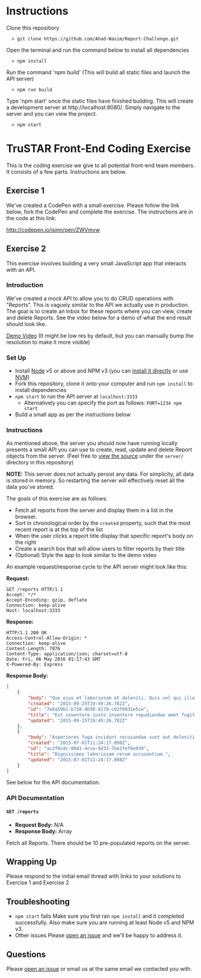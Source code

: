 # Instructions

Clone this repositiory

```
  > git clone https://github.com/Ahad-Wasim/Report-Challenge.git
```


Open the terminal and run the command below to install all dependencies

```
  > npm install
```


Run the command 'npm build' (This will build all static files and launch the API server)

```
  > npm run build
```

Type 'npm start' once the static files have finished building. This will create a development server at http://localhost:8080/. Simply navigate to the server and you can view the project.

```
  > npm start
```








# TruSTAR Front-End Coding Exercise

This is the coding exercise we give to all potential front-end team members. It consists of a few parts. Instructions are below.

## Exercise 1

We've created a CodePen with a small exercise. Please follow the link below, fork the CodePen and complete the exercise. The instructions are in the code at this link:

http://codepen.io/isinn/pen/ZWVmvw

## Exercise 2

This exercise involves building a very small JavaScript app that interacts with an API.

### Introduction

We've created a mock API to allow you to do CRUD operations with "Reports". This is vaguely similar to the API we actually use in production. The goal is to create an Inbox for these reports where you can view, create and delete Reports. See the video below for a demo of what the end result should look like.

<a href='https://content.jwplatform.com/players/hcObtPsW-yJBou2M5.html' target='_blank'>Demo Video</a>
(It might be low res by default, but you can manually bump the resolution to make it more visible)

### Set Up

* Install [Node][] v5 or above and NPM v3 (you can [install it directly][Node] or use [NVM][])
* Fork this repository, clone it onto your computer and run `npm install` to install dependencies
* `npm start` to run the API server at `localhost:3333`
  * Alternatively you can specify the port as follows: `PORT=1234 npm start`
* Build a small app as per the instructions below

[Node]:https://nodejs.org/
[NVM]:https://github.com/creationix/nvm

### Instructions

As mentioned above, the server you should now have running locally presents a small API you can use to create, read, update and delete Report objects from the server. (Feel free to [view the source][server] under the `server/` directory in this repository)

[server]: https://github.com/trustar/front-end-coding-excercise/tree/master/server

**NOTE:** This server does _not_ actually persist any data. For simplicity, all data is stored in memory. So restarting the server will effectively reset all the data you've stored.

The goals of this exercise are as follows:

* Fetch all reports from the server and display them in a list in the browser.
* Sort in chronological order by the `created` property, such that the most recent report is at the top of the list
* When the user clicks a report title display that specific report's body on the right
* Create a search box that will allow users to filter reports by their title
* (Optional) Style the app to look similar to the demo video

An example request/response cycle to the API server might look like this:

**Request:**

```
GET /reports HTTP/1.1
Accept: */*
Accept-Encoding: gzip, deflate
Connection: keep-alive
Host: localhost:3333
```

**Response:**

```
HTTP/1.1 200 OK
Access-Control-Allow-Origin: *
Connection: keep-alive
Content-Length: 7876
Content-Type: application/json; charset=utf-8
Date: Fri, 06 May 2016 01:17:43 GMT
X-Powered-By: Express
```

**Response Body:**

```json
[
    {
        "body": "Quo eius et laboriosam et deleniti. Quis vel qui illo maiores modi. Molestiae blanditiis quo quia ipsa officia deleniti. Enim modi ratione porro dolorem eum.\n \rRatione iste placeat perspiciatis. Laudantium magni ea ullam quae culpa. Quidem unde maiores reiciendis rerum provident sed. Voluptatibus saepe ullam debitis iure. Ex tempora laboriosam quo in. Aut maiores commodi quos omnis tempora.\n \rIpsam laborum modi sint eos culpa tempora. Rerum velit illo tempora eaque recusandae. Magnam architecto nulla vel harum vel perferendis animi.",
        "created": "2015-09-25T19:49:26.782Z",
        "id": "7e8a59b1-b758-4b30-8179-c62f0931e5ce",
        "title": "Est inventore iusto inventore repudiandae amet fugit eaque minus.",
        "updated": "2015-09-25T19:49:26.782Z"
    },
    {
        "body": "Asperiores fuga incidunt recusandae sunt aut deleniti omnis qui eveniet. Unde voluptatum animi repudiandae excepturi consequatur iste asperiores. Id est laborum eveniet velit nemo adipisci.\n \rEaque illum pariatur vel nam cum voluptatum vel laboriosam. Ipsam at ut commodi blanditiis doloremque quia ut et. Repudiandae velit magnam ad ratione quo molestiae tempore. Consectetur perspiciatis eaque. Sit quidem pariatur similique cumque.\n \rRepellat impedit rerum quia ipsam excepturi dolore autem alias asperiores. Quae sint et consequatur et. Quasi omnis corporis laboriosam beatae et rerum deserunt et.",
        "created": "2015-07-01T11:24:17.098Z",
        "id": "ac2f8cdc-8041-4cce-9d33-7be2fef9e039",
        "title": "Dignissimos laboriosam rerum accusantium.",
        "updated": "2015-07-01T11:24:17.098Z"
    }
]
```

See below for the API documentation.

### API Documentation

#### `GET /reports`

* **Request Body:** N/A
* **Response Body:** Array

Fetch all Reports. There should be 10 pre-populated reports on the server.

## Wrapping Up

Please respond to the initial email thread with links to your solutions to Exercise 1 and Exercise 2

## Troubleshooting

* `npm start` fails
  Make sure you first ran `npm install` and it completed successfully. Also make sure you are running at least Node v5 and NPM v3.
* Other issues
  Please [open an issue][] and we'll be happy to address it.

[open an issue]: https://github.com/trustar/front-end-coding-excercise/issues/new

## Questions

Please [open an issue][] or email us at the same email we contacted you with.
